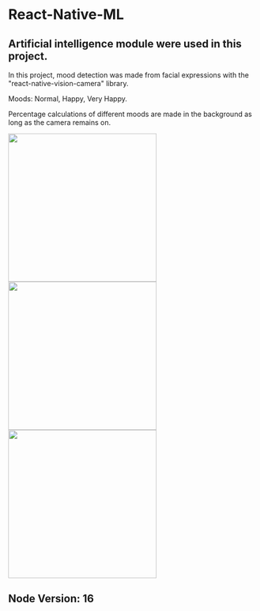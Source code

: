 # React-Native-ML

## Artificial intelligence module were used in this project.

In this project, mood detection was made from facial expressions with the "react-native-vision-camera" library.

Moods: Normal, Happy, Very Happy.

Percentage calculations of different moods are made in the background as long as the camera remains on.

<p float="left">
  <img src="https://user-images.githubusercontent.com/114703201/215697616-7184e476-b67b-4c45-a2ee-bb7494d3e8f0.jpeg" width="300">
  <img src="https://user-images.githubusercontent.com/114703201/215697643-b63cafc1-8698-4a2e-8268-ffe998ecb6c1.jpeg" width="300">
  <img src="https://user-images.githubusercontent.com/114703201/215697669-90c0142c-903f-4dd8-bb75-e9be83057806.jpeg" width="300">
</p>

## Node Version: 16
